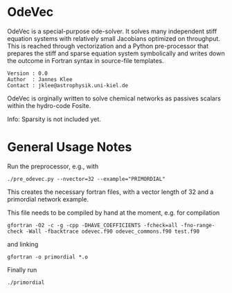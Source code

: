 # OdeVec

OdeVec is a special-purpose ode-solver. It solves many independent stiff equation systems
with relatively small Jacobians optimized on throughput. This is reached through vectorization and
a Python pre-processor that prepares the stiff and sparse equation system symbolically and writes
down the outcome in Fortran syntax in source-file templates.

    Version : 0.0
    Author  : Jannes Klee
    Contact : jklee@astrophysik.uni-kiel.de

OdeVec is orginally written to solve chemical networks as passives scalars within the hydro-code
Fosite.

Info: Sparsity is not included yet.

# General Usage Notes

Run the preprocessor, e.g., with

    ./pre_odevec.py --nvector=32 --example="PRIMORDIAL"

This creates the necessary fortran files, with a vector length of 32 and a primordial network
example.

This file needs to be compiled by hand at the moment, e.g. for compilation

    gfortran -O2 -c -g -cpp -DHAVE_COEFFICIENTS -fcheck=all -fno-range-check -Wall -fbacktrace odevec.f90 odevec_commons.f90 test.f90

and linking

    gfortran -o primordial *.o

Finally run

    ./primordial

